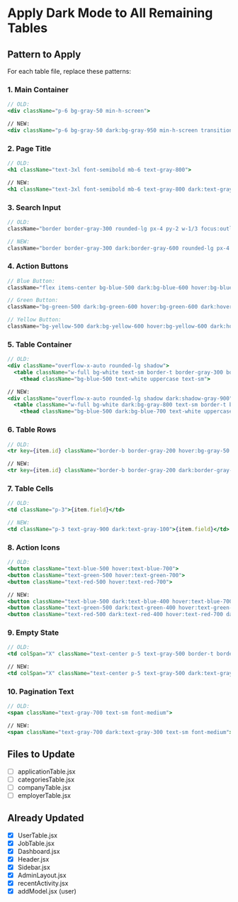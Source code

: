 # Apply Dark Mode to All Remaining Tables

## Pattern to Apply

For each table file, replace these patterns:

### 1. Main Container
```jsx
// OLD:
<div className="p-6 bg-gray-50 min-h-screen">

// NEW:
<div className="p-6 bg-gray-50 dark:bg-gray-950 min-h-screen transition-colors duration-300">
```

### 2. Page Title
```jsx
// OLD:
<h1 className="text-3xl font-semibold mb-6 text-gray-800">

// NEW:
<h1 className="text-3xl font-semibold mb-6 text-gray-800 dark:text-gray-100">
```

### 3. Search Input
```jsx
// OLD:
className="border border-gray-300 rounded-lg px-4 py-2 w-1/3 focus:outline-none focus:ring-2 focus:ring-blue-400"

// NEW:
className="border border-gray-300 dark:border-gray-600 rounded-lg px-4 py-2 w-1/3 bg-white dark:bg-gray-800 text-gray-900 dark:text-gray-100 focus:outline-none focus:ring-2 focus:ring-blue-400"
```

### 4. Action Buttons
```jsx
// Blue Button:
className="flex items-center bg-blue-500 dark:bg-blue-600 hover:bg-blue-600 dark:hover:bg-blue-700 text-white px-4 py-2 rounded-lg shadow"

// Green Button:
className="bg-green-500 dark:bg-green-600 hover:bg-green-600 dark:hover:bg-green-700 text-white px-4 py-2 rounded-lg shadow"

// Yellow Button:
className="bg-yellow-500 dark:bg-yellow-600 hover:bg-yellow-600 dark:hover:bg-yellow-700 text-white px-4 py-2 rounded-lg shadow"
```

### 5. Table Container
```jsx
// OLD:
<div className="overflow-x-auto rounded-lg shadow">
  <table className="w-full bg-white text-sm border-t border-gray-300 border-collapse">
    <thead className="bg-blue-500 text-white uppercase text-sm">

// NEW:
<div className="overflow-x-auto rounded-lg shadow dark:shadow-gray-900">
  <table className="w-full bg-white dark:bg-gray-800 text-sm border-t border-gray-300 dark:border-gray-700 border-collapse">
    <thead className="bg-blue-500 dark:bg-blue-700 text-white uppercase text-sm">
```

### 6. Table Rows
```jsx
// OLD:
<tr key={item.id} className="border-b border-gray-200 hover:bg-gray-50 transition">

// NEW:
<tr key={item.id} className="border-b border-gray-200 dark:border-gray-700 hover:bg-gray-50 dark:hover:bg-gray-700 transition">
```

### 7. Table Cells
```jsx
// OLD:
<td className="p-3">{item.field}</td>

// NEW:
<td className="p-3 text-gray-900 dark:text-gray-100">{item.field}</td>
```

### 8. Action Icons
```jsx
// OLD:
<button className="text-blue-500 hover:text-blue-700">
<button className="text-green-500 hover:text-green-700">
<button className="text-red-500 hover:text-red-700">

// NEW:
<button className="text-blue-500 dark:text-blue-400 hover:text-blue-700 dark:hover:text-blue-300">
<button className="text-green-500 dark:text-green-400 hover:text-green-700 dark:hover:text-green-300">
<button className="text-red-500 dark:text-red-400 hover:text-red-700 dark:hover:text-red-300">
```

### 9. Empty State
```jsx
// OLD:
<td colSpan="X" className="text-center p-5 text-gray-500 border-t border-gray-300">

// NEW:
<td colSpan="X" className="text-center p-5 text-gray-500 dark:text-gray-400 border-t border-gray-300 dark:border-gray-700">
```

### 10. Pagination Text
```jsx
// OLD:
<span className="text-gray-700 text-sm font-medium">

// NEW:
<span className="text-gray-700 dark:text-gray-300 text-sm font-medium">
```

## Files to Update

- [ ] applicationTable.jsx
- [ ] categoriesTable.jsx
- [ ] companyTable.jsx
- [ ] employerTable.jsx

## Already Updated

- [x] UserTable.jsx
- [x] JobTable.jsx
- [x] Dashboard.jsx
- [x] Header.jsx
- [x] Sidebar.jsx
- [x] AdminLayout.jsx
- [x] recentActivity.jsx
- [x] addModel.jsx (user)

